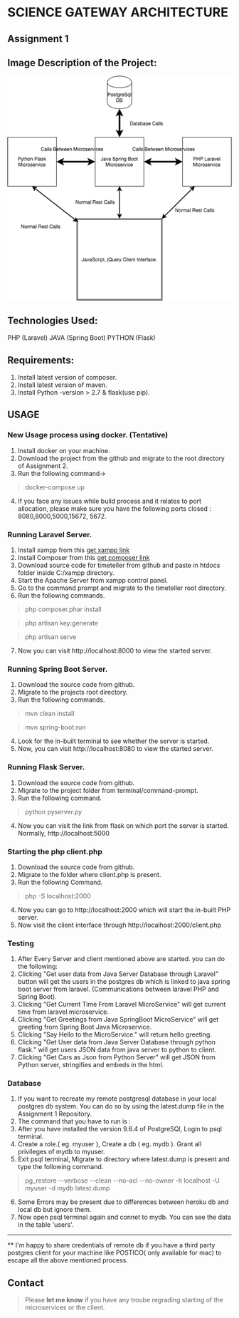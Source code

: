 # SCIENCE GATEWAY ARCHITECTURE

## Assignment 1

## Image Description of the Project:

![alt text](https://github.com/airavata-courses/stephenpaul2727/blob/master/Assignment1/images/scg1.png "Project Image Layout")


## Technologies Used:

PHP (Laravel)
JAVA (Spring Boot)
PYTHON (Flask)

## Requirements:
1. Install latest version of composer.
2. Install latest version of maven.
3. Install Python -version > 2.7 & flask(use pip).


## USAGE

### New Usage process using docker. (Tentative)

1. Install docker on your machine. 
2. Download the project from the github and migrate to the root directory of Assignment 2.
3. Run the following command->
> docker-compose up
4. If you face any issues while build process and it relates to port allocation, please make sure you have the following ports closed : 8080,8000,5000,15672, 5672.

### Running Laravel Server.

1. Install xampp from this [get xampp link](https://www.apachefriends.org/download.html)
2. Install Composer from this [get composer link](https://getcomposer.org/download)
3. Download source code for timeteller from github and paste in htdocs folder inside C:/xampp directory.
4. Start the Apache Server from xampp control panel. 
5. Go to the command prompt and migrate to the timeteller root directory.
6. Run the following commands.
> php composer.phar install

> php artisan key:generate

>php artisan serve
7. Now you can visit http://localhost:8000 to view the started server.


### Running Spring Boot Server.

1. Download the source code from github.
2. Migrate to the projects root directory.
3. Run the following commands.
> mvn clean install

> mvn spring-boot:run
4. Look for the in-built terminal to see whether the server is started.
5. Now, you can visit http://localhost:8080 to view the started server.

### Running Flask Server.

1. Download the source code from github.
2. Migrate to the project folder from terminal/command-prompt.
3. Run the following command.
> python pyserver.py
4. Now you can visit the link from flask on which port the server is started. Normally, http://localhost:5000

### Starting the php client.php

1. Download the source code from github.
2. Migrate to the folder where client.php is present.
3. Run the following Command.
> php -S localhost:2000
4. Now you can go to http://localhost:2000 which will start the in-built PHP server. 
5. Now visit the client interface through http://localhost:2000/client.php


### Testing

1. After Every Server and client mentioned above are started. you can do the following:
2. Clicking "Get user data from Java Server Database through Laravel" button will get the users in the postgres db which is linked to java spring boot server from laravel. (Communications between laravel PHP and Spring Boot).
3. Clicking "Get Current Time From Laravel MicroService" will get current time from laravel microservice.
4. Clicking "Get Greetings from Java SpringBoot MicroService" will get greeting from Spring Boot Java Microservice.
5. Clicking "Say Hello to the MicroService." will return hello greeting.
6. Clicking "Get User data from Java Server Database through python flask." will get users JSON data from java server to python to client.
7. Clicking "Get Cars as Json from Python Server" will get JSON from Python server, stringifies and embeds in the html.

### Database

1. If you want to recreate my remote postgresql database in your local postgres db system. You can do so by using the latest.dump file in the Assignment 1 Repository.
2. The command that you have to run is :
3. After you have installed the version 9.6.4 of PostgreSQl, Login to psql terminal.
4. Create a role.( eg. myuser ), Create a db ( eg. mydb ). Grant all privileges of mydb to myuser. 
5. Exit psql terminal, Migrate to directory where latest.dump is present and type the following command.
> pg_restore --verbose --clean --no-acl --no-owner -h localhost -U myuser -d mydb latest.dump
6. Some Errors may be present due to differences between heroku db and local db but ignore them.
7. Now open psql terminal again and connet to mydb. You can see the data in the table 'users'.
-------------------------------------------------------------------------------------------------------
** I'm happy to share credentials of remote db if you have a third party postgres client for your machine like POSTICO( only available for mac) to escape all the above mentioned process.

## Contact

> Please **let me know** if you have any troube regrading starting of the microservices or the client.




